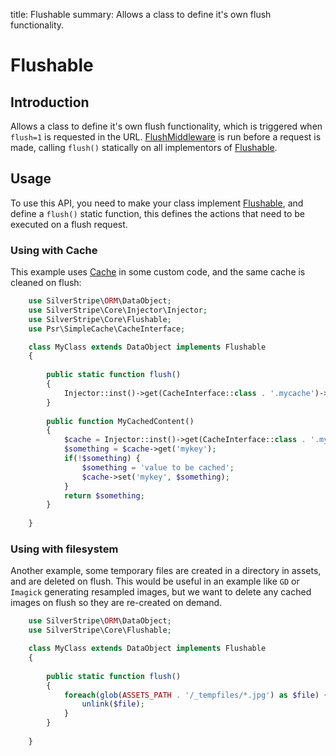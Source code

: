 title: Flushable
summary: Allows a class to define it's own flush functionality.
 
# Flushable

## Introduction

Allows a class to define it's own flush functionality, which is triggered when `flush=1` is requested in the URL.
[FlushMiddleware](api:SilverStripe\Control\Middleware\FlushMiddleware) is run before a request is made, calling `flush()` statically on all
implementors of [Flushable](api:SilverStripe\Core\Flushable).

## Usage

To use this API, you need to make your class implement [Flushable](api:SilverStripe\Core\Flushable), and define a `flush()` static function,
this defines the actions that need to be executed on a flush request.

### Using with Cache

This example uses [Cache](api:Cache) in some custom code, and the same cache is cleaned on flush:


```php
    use SilverStripe\ORM\DataObject;
    use SilverStripe\Core\Injector\Injector;
    use SilverStripe\Core\Flushable;
    use Psr\SimpleCache\CacheInterface;

    class MyClass extends DataObject implements Flushable 
    {
    
        public static function flush() 
        {
            Injector::inst()->get(CacheInterface::class . '.mycache')->clear();
        }
    
        public function MyCachedContent() 
        {
            $cache = Injector::inst()->get(CacheInterface::class . '.mycache')
            $something = $cache->get('mykey');
            if(!$something) {
                $something = 'value to be cached';
                $cache->set('mykey', $something);
            }
            return $something;
        }
    
    }
```

### Using with filesystem

Another example, some temporary files are created in a directory in assets, and are deleted on flush. This would be
useful in an example like `GD` or `Imagick` generating resampled images, but we want to delete any cached images on
flush so they are re-created on demand.

```php
    use SilverStripe\ORM\DataObject;
    use SilverStripe\Core\Flushable;

    class MyClass extends DataObject implements Flushable 
    {
    
        public static function flush() 
        {
            foreach(glob(ASSETS_PATH . '/_tempfiles/*.jpg') as $file) {
                unlink($file);
            }
        }
    
    }
```